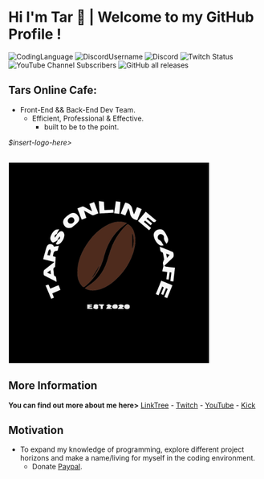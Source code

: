 <h1 id="hi-im-tar-👋--welcome-to-my-github-profile-">Hi I&#39;m Tar 👋 | Welcome to my GitHub Profile !</h1>
<img alt="CodingLanguage" src="https://img.shields.io/badge/Language-Python-green?style=for-the-badge&logo=Python&logoColor=green&label=Language&color=white">
<img alt="DiscordUsername" src="https://img.shields.io/badge/Username-nottherealtar-green?style=for-the-badge&logo=Discord&logoColor=green&label=Discord&color=white"> 
<img alt="Discord" src="https://img.shields.io/discord/729831380699185252?style=for-the-badge&logo=Discord&logoColor=green&label=Chat&color=white&link=https%3A%2F%2Fdiscord.gg%2FggaweTChKk">

<img alt="Twitch Status" src="https://img.shields.io/twitch/status/nottherealtar?style=for-the-badge&logo=twitch&logoColor=green&label=Twitch&color=white">
<img alt="YouTube Channel Subscribers" src="https://img.shields.io/youtube/channel/subscribers/UC2LzU0acQ-wwZvf3OWwobVA?style=for-the-badge&logo=youtube&logoColor=green&color=white">

<img alt="GitHub all releases" src="https://img.shields.io/github/downloads/tar420/Duncan/total?style=for-the-badge&logo=discord&logoColor=green&label=DuncanBot&color=white">



<h2 id="tars-online-cafe">Tars Online Cafe:</h2>
<ul>
<li>Front-End &amp;&amp; Back-End Dev Team.<ul>
<li>Efficient, Professional &amp; Effective.<ul>
<li>built to be to the point.</li>
</ul>
</li>
</ul>
</li>
</ul>


<p><em>$insert-logo-here&gt;</em> <div align="left">
    <br>
        <img src="tocl.svg" width="400px">
    <br></p>
</div>


<h2 id="more-information">More Information</h2>
<p> <strong>You can find out more about me here&gt;</strong> <a href="https://bit.ly/nottherealtar">LinkTree</a>
    - <a href="https://bit.ly/tarstwitch">Twitch</a>
        - <a href="https://bit.ly/tarsyt">YouTube</a>
            - <a href="https://bit.ly/tarskick">Kick</a></p>
            

            
<h2 id="motivation">Motivation</h2>
<ul>
<li>To expand my knowledge of programming, explore different project horizons and make a name/living for myself in the coding environment.<ul>
<li>Donate <a href="https://bit.ly/3KMYYVh">Paypal</a>.</li>
</ul>
</li>
</ul>
